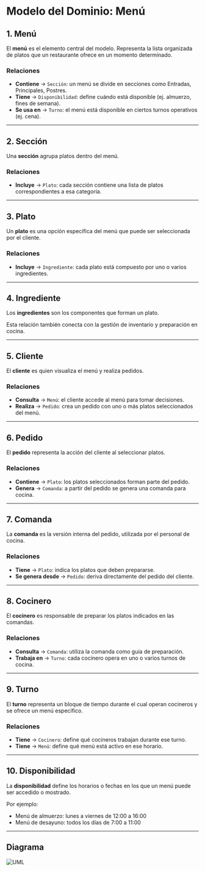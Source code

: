 # Modelo del Dominio: Menú

## 1. Menú

El **menú** es el elemento central del modelo. Representa la lista organizada de platos que un restaurante ofrece en un momento determinado.

### Relaciones
- **Contiene** → `Sección`: un menú se divide en secciones como Entradas, Principales, Postres.
- **Tiene** → `Disponibilidad`: define cuándo está disponible (ej. almuerzo, fines de semana).
- **Se usa en** → `Turno`: el menú está disponible en ciertos turnos operativos (ej. cena).

---

## 2. Sección

Una **sección** agrupa platos dentro del menú.

### Relaciones
- **Incluye** → `Plato`: cada sección contiene una lista de platos correspondientes a esa categoría.

---

## 3. Plato

Un **plato** es una opción específica del menú que puede ser seleccionada por el cliente.

### Relaciones
- **Incluye** → `Ingrediente`: cada plato está compuesto por uno o varios ingredientes.

---

## 4. Ingrediente

Los **ingredientes** son los componentes que forman un plato.

Esta relación también conecta con la gestión de inventario y preparación en cocina.

---

## 5. Cliente

El **cliente** es quien visualiza el menú y realiza pedidos.

### Relaciones
- **Consulta** → `Menú`: el cliente accede al menú para tomar decisiones.
- **Realiza** → `Pedido`: crea un pedido con uno o más platos seleccionados del menú.

---

## 6. Pedido

El **pedido** representa la acción del cliente al seleccionar platos.

### Relaciones
- **Contiene** → `Plato`: los platos seleccionados forman parte del pedido.
- **Genera** → `Comanda`: a partir del pedido se genera una comanda para cocina.

---

## 7. Comanda

La **comanda** es la versión interna del pedido, utilizada por el personal de cocina.

### Relaciones
- **Tiene** → `Plato`: indica los platos que deben prepararse.
- **Se genera desde** → `Pedido`: deriva directamente del pedido del cliente.

---

## 8. Cocinero

El **cocinero** es responsable de preparar los platos indicados en las comandas.

### Relaciones
- **Consulta** → `Comanda`: utiliza la comanda como guía de preparación.
- **Trabaja en** → `Turno`: cada cocinero opera en uno o varios turnos de cocina.

---

## 9. Turno

El **turno** representa un bloque de tiempo durante el cual operan cocineros y se ofrece un menú específico.

### Relaciones
- **Tiene** → `Cocinero`: define qué cocineros trabajan durante ese turno.
- **Tiene** → `Menú`: define qué menú está activo en ese horario.

---

## 10. Disponibilidad

La **disponibilidad** define los horarios o fechas en los que un menú puede ser accedido o mostrado.

Por ejemplo:
- Menú de almuerzo: lunes a viernes de 12:00 a 16:00
- Menú de desayuno: todos los días de 7:00 a 11:00

---

## Diagrama


![UML](https://github.com/marcosgutierrez6/25-26-IDSW1/blob/eb096666b7ebe03e662ffc234b5cd2b92479096d/entregas/GutierrezMarcos/Reto-001/uml/menu.svg)
